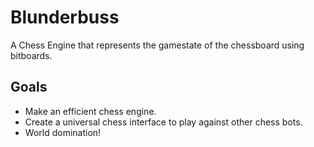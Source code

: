 # Blunderbuss
A Chess Engine that represents the gamestate of the chessboard using bitboards.

## Goals
- Make an efficient chess engine.
- Create a universal chess interface to play against other chess bots.
- World domination!
